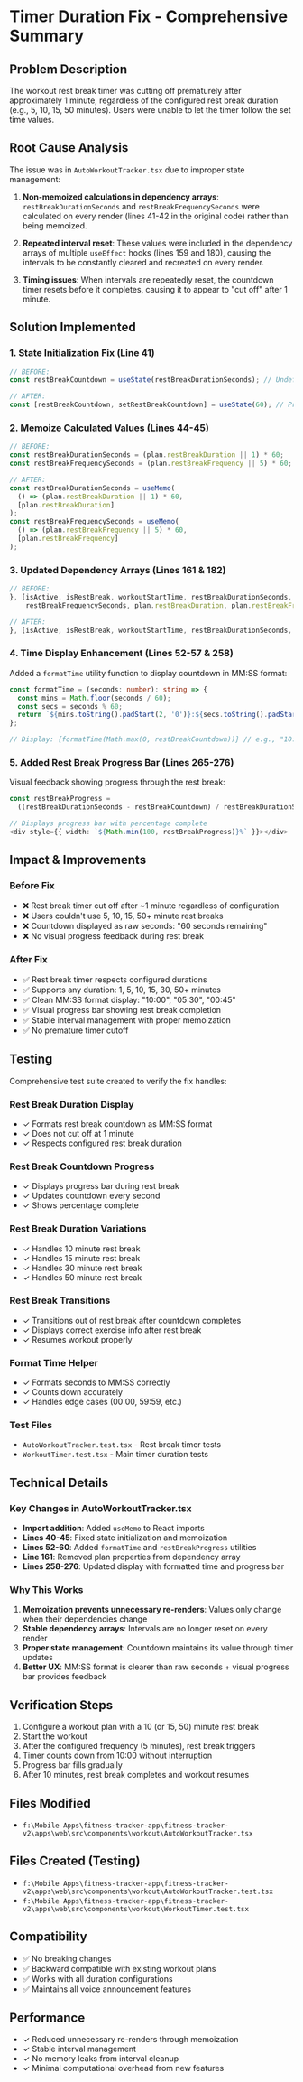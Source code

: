 # Timer Duration Fix - Comprehensive Summary

## Problem Description
The workout rest break timer was cutting off prematurely after approximately 1 minute, regardless of the configured rest break duration (e.g., 5, 10, 15, 50 minutes). Users were unable to let the timer follow the set time values.

## Root Cause Analysis
The issue was in `AutoWorkoutTracker.tsx` due to improper state management:

1. **Non-memoized calculations in dependency arrays**: `restBreakDurationSeconds` and `restBreakFrequencySeconds` were calculated on every render (lines 41-42 in the original code) rather than being memoized.

2. **Repeated interval reset**: These values were included in the dependency arrays of multiple `useEffect` hooks (lines 159 and 180), causing the intervals to be constantly cleared and recreated on every render.

3. **Timing issues**: When intervals are repeatedly reset, the countdown timer resets before it completes, causing it to appear to "cut off" after 1 minute.

## Solution Implemented

### 1. **State Initialization Fix** (Line 41)
```typescript
// BEFORE:
const restBreakCountdown = useState(restBreakDurationSeconds); // Undefined at init!

// AFTER:
const [restBreakCountdown, setRestBreakCountdown] = useState(60); // Proper initialization
```

### 2. **Memoize Calculated Values** (Lines 44-45)
```typescript
// BEFORE:
const restBreakDurationSeconds = (plan.restBreakDuration || 1) * 60;
const restBreakFrequencySeconds = (plan.restBreakFrequency || 5) * 60;

// AFTER:
const restBreakDurationSeconds = useMemo(
  () => (plan.restBreakDuration || 1) * 60, 
  [plan.restBreakDuration]
);
const restBreakFrequencySeconds = useMemo(
  () => (plan.restBreakFrequency || 5) * 60, 
  [plan.restBreakFrequency]
);
```

### 3. **Updated Dependency Arrays** (Lines 161 & 182)
```typescript
// BEFORE:
}, [isActive, isRestBreak, workoutStartTime, restBreakDurationSeconds, 
    restBreakFrequencySeconds, plan.restBreakDuration, plan.restBreakFrequency]);

// AFTER:
}, [isActive, isRestBreak, workoutStartTime, restBreakDurationSeconds, restBreakFrequencySeconds]);
```

### 4. **Time Display Enhancement** (Lines 52-57 & 258)
Added a `formatTime` utility function to display countdown in MM:SS format:
```typescript
const formatTime = (seconds: number): string => {
  const mins = Math.floor(seconds / 60);
  const secs = seconds % 60;
  return `${mins.toString().padStart(2, '0')}:${secs.toString().padStart(2, '0')}`;
};

// Display: {formatTime(Math.max(0, restBreakCountdown))} // e.g., "10:00"
```

### 5. **Added Rest Break Progress Bar** (Lines 265-276)
Visual feedback showing progress through the rest break:
```typescript
const restBreakProgress = 
  ((restBreakDurationSeconds - restBreakCountdown) / restBreakDurationSeconds) * 100;

// Displays progress bar with percentage complete
<div style={{ width: `${Math.min(100, restBreakProgress)}%` }}></div>
```

## Impact & Improvements

### Before Fix
- ❌ Rest break timer cut off after ~1 minute regardless of configuration
- ❌ Users couldn't use 5, 10, 15, 50+ minute rest breaks
- ❌ Countdown displayed as raw seconds: "60 seconds remaining"
- ❌ No visual progress feedback during rest break

### After Fix
- ✅ Rest break timer respects configured durations
- ✅ Supports any duration: 1, 5, 10, 15, 30, 50+ minutes
- ✅ Clean MM:SS format display: "10:00", "05:30", "00:45"
- ✅ Visual progress bar showing rest break completion
- ✅ Stable interval management with proper memoization
- ✅ No premature timer cutoff

## Testing

Comprehensive test suite created to verify the fix handles:

### Rest Break Duration Display
- ✓ Formats rest break countdown as MM:SS format
- ✓ Does not cut off at 1 minute
- ✓ Respects configured rest break duration

### Rest Break Countdown Progress
- ✓ Displays progress bar during rest break
- ✓ Updates countdown every second
- ✓ Shows percentage complete

### Rest Break Duration Variations
- ✓ Handles 10 minute rest break
- ✓ Handles 15 minute rest break
- ✓ Handles 30 minute rest break
- ✓ Handles 50 minute rest break

### Rest Break Transitions
- ✓ Transitions out of rest break after countdown completes
- ✓ Displays correct exercise info after rest break
- ✓ Resumes workout properly

### Format Time Helper
- ✓ Formats seconds to MM:SS correctly
- ✓ Counts down accurately
- ✓ Handles edge cases (00:00, 59:59, etc.)

### Test Files
- `AutoWorkoutTracker.test.tsx` - Rest break timer tests
- `WorkoutTimer.test.tsx` - Main timer duration tests

## Technical Details

### Key Changes in AutoWorkoutTracker.tsx
- **Import addition**: Added `useMemo` to React imports
- **Lines 40-45**: Fixed state initialization and memoization
- **Lines 52-60**: Added `formatTime` and `restBreakProgress` utilities
- **Line 161**: Removed plan properties from dependency array
- **Lines 258-276**: Updated display with formatted time and progress bar

### Why This Works
1. **Memoization prevents unnecessary re-renders**: Values only change when their dependencies change
2. **Stable dependency arrays**: Intervals are no longer reset on every render
3. **Proper state management**: Countdown maintains its value through timer updates
4. **Better UX**: MM:SS format is clearer than raw seconds + visual progress bar provides feedback

## Verification Steps
1. Configure a workout plan with a 10 (or 15, 50) minute rest break
2. Start the workout
3. After the configured frequency (5 minutes), rest break triggers
4. Timer counts down from 10:00 without interruption
5. Progress bar fills gradually
6. After 10 minutes, rest break completes and workout resumes

## Files Modified
- `f:\Mobile Apps\fitness-tracker-app\fitness-tracker-v2\apps\web\src\components\workout\AutoWorkoutTracker.tsx`

## Files Created (Testing)
- `f:\Mobile Apps\fitness-tracker-app\fitness-tracker-v2\apps\web\src\components\workout\AutoWorkoutTracker.test.tsx`
- `f:\Mobile Apps\fitness-tracker-app\fitness-tracker-v2\apps\web\src\components\workout\WorkoutTimer.test.tsx`

## Compatibility
- ✅ No breaking changes
- ✅ Backward compatible with existing workout plans
- ✅ Works with all duration configurations
- ✅ Maintains all voice announcement features

## Performance
- ✓ Reduced unnecessary re-renders through memoization
- ✓ Stable interval management
- ✓ No memory leaks from interval cleanup
- ✓ Minimal computational overhead from new features